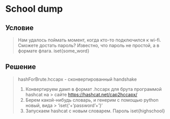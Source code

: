 # School dump

## Условие
> Нам удалось поймать момент, когда кто-то подключился к wi-fi.
> Сможете достать пароль? Известно, что пароль не простой, а в формате флага.
> iset{some_word}

## Решение
> hashForBrute.hccapx - сконвертированный handshake
> 1. Конвертируем дамп в формат .hccapx для брута программой hashcat на > сайте https://hashcat.net/cap2hccapx/
> 2. Берем какой-нибудь словарь, и генерим с помощью python новый, вида > ‘iset{‘+’password’+’}’
> 3. Запускаем hashcat c новым словарем. Пароль iset{highschool}
